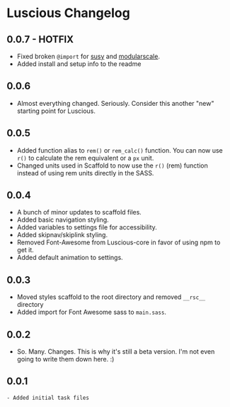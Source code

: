 Luscious Changelog
==================


0.0.7 - HOTFIX
----------------
- Fixed broken `@import` for [susy](https://www.npmjs.com/package/susy) and [modularscale](https://github.com/modularscale/modularscale-sass).
- Added install and setup info to the readme


0.0.6
----------------
- Almost everything changed. Seriously. Consider this another "new" starting point for Luscious.


0.0.5
----------------
- Added function alias to `rem()` or `rem_calc()` function. You can now use `r()` to calculate the rem equivalent or a `px` unit.
- Changed units used in Scaffold to now use the `r()` (rem) function instead of using rem units directly in the SASS.


0.0.4
----------------
- A bunch of minor updates to scaffold files.
- Added basic navigation styling.
- Added variables to settings file for accessibility.
- Added skipnav/skiplink styling.
- Removed Font-Awesome from Luscious-core in favor of using npm to get it.
- Added default animation to settings.


0.0.3
----------------
- Moved styles scaffold to the root directory and removed `__rsc__` directory
- Added import for Font Awesome sass to `main.sass`.


0.0.2
----------------
- So. Many. Changes. This is why it's still a beta version. I'm not even going to write them down here. :)


0.0.1
----------------
	- Added initial task files

